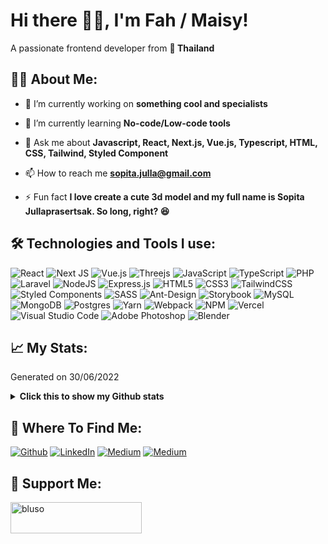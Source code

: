 <h1>Hi there 👋🏻, I'm Fah / Maisy!</h1>

<p>A passionate frontend developer from <b>📍 Thailand</b></p>

<h2>👩🏻 About Me:</h2>
<p>
  
- 🔭 I’m currently working on **something cool and specialists**
  
- 🌱 I’m currently learning **No-code/Low-code tools**
  
- 💬 Ask me about **Javascript, React, Next.js, Vue.js, Typescript, HTML, CSS, Tailwind, Styled Component**
  
- 📫 How to reach me **sopita.julla@gmail.com**
  
- ⚡ Fun fact **I love create a cute 3d model and my full name is Sopita Jullaprasertsak. So long, right? 😆**
</p>

<h2>🛠️ Technologies and Tools I use:</h3>
<p>
  <img src="https://img.shields.io/badge/react-%2320232a.svg?style=for-the-badge&logo=react&logoColor=%2361DAFB" alt="React" />
  <img src="https://img.shields.io/badge/Next-black?style=for-the-badge&logo=next.js&logoColor=white" alt="Next JS" />
  <img src="https://img.shields.io/badge/vuejs-%2335495e.svg?style=for-the-badge&logo=vuedotjs&logoColor=%234FC08D" alt="Vue.js" />
  <img src="https://img.shields.io/badge/threejs-black?style=for-the-badge&logo=three.js&logoColor=white" alt="Threejs" />
  <img src="https://img.shields.io/badge/javascript-%23323330.svg?style=for-the-badge&logo=javascript&logoColor=%23F7DF1E" alt="JavaScript" />
  <img src="https://img.shields.io/badge/typescript-%23007ACC.svg?style=for-the-badge&logo=typescript&logoColor=white" alt="TypeScript" />
  <img src="https://img.shields.io/badge/php-%23777BB4.svg?style=for-the-badge&logo=php&logoColor=white" alt="PHP" />
  <img src="https://img.shields.io/badge/laravel-%23FF2D20.svg?style=for-the-badge&logo=laravel&logoColor=white" alt="Laravel" />
  <img src="https://img.shields.io/badge/node.js-6DA55F?style=for-the-badge&logo=node.js&logoColor=white" alt="NodeJS" />
  <img src="https://img.shields.io/badge/express.js-%23404d59.svg?style=for-the-badge&logo=express&logoColor=%2361DAFB" alt="Express.js" />
  <img src="https://img.shields.io/badge/html5-%23E34F26.svg?style=for-the-badge&logo=html5&logoColor=white" alt="HTML5" />
  <img src="https://img.shields.io/badge/css3-%231572B6.svg?style=for-the-badge&logo=css3&logoColor=white" alt="CSS3" />
  <img src="https://img.shields.io/badge/tailwindcss-%2338B2AC.svg?style=for-the-badge&logo=tailwind-css&logoColor=white" alt="TailwindCSS" />
  <img src="https://img.shields.io/badge/styled--components-DB7093?style=for-the-badge&logo=styled-components&logoColor=white" alt="Styled Components" />
  <img src="https://img.shields.io/badge/SASS-hotpink.svg?style=for-the-badge&logo=SASS&logoColor=white" alt="SASS" />
  <img src="https://img.shields.io/badge/-AntDesign-%230170FE?style=for-the-badge&logo=ant-design&logoColor=white" alt="Ant-Design" />
  <img src="https://img.shields.io/badge/-Storybook-FF4785?style=for-the-badge&logo=storybook&logoColor=white" alt="Storybook" />
  <img src="https://img.shields.io/badge/mysql-%2300f.svg?style=for-the-badge&logo=mysql&logoColor=white" alt="MySQL" />
  <img src="https://img.shields.io/badge/MongoDB-%234ea94b.svg?style=for-the-badge&logo=mongodb&logoColor=white" alt="MongoDB" />
  <img src="https://img.shields.io/badge/postgres-%23316192.svg?style=for-the-badge&logo=postgresql&logoColor=white" alt="Postgres" />
  <img src="https://img.shields.io/badge/yarn-%232C8EBB.svg?style=for-the-badge&logo=yarn&logoColor=white" alt="Yarn" />
  <img src="https://img.shields.io/badge/webpack-%238DD6F9.svg?style=for-the-badge&logo=webpack&logoColor=black" alt="Webpack" />
  <img src="https://img.shields.io/badge/NPM-%23000000.svg?style=for-the-badge&logo=npm&logoColor=white" alt="NPM" />
  <img src="https://img.shields.io/badge/vercel-%23000000.svg?style=for-the-badge&logo=vercel&logoColor=white" alt="Vercel" />
  <img src="https://img.shields.io/badge/Visual%20Studio%20Code-0078d7.svg?style=for-the-badge&logo=visual-studio-code&logoColor=white" alt="Visual Studio Code" />
  <img src="https://img.shields.io/badge/adobe%20photoshop-%2331A8FF.svg?style=for-the-badge&logo=adobe%20photoshop&logoColor=white" alt="Adobe Photoshop" />
  <img src="https://img.shields.io/badge/blender-%23F5792A.svg?style=for-the-badge&logo=blender&logoColor=white" alt="Blender" />
</p>

<h2>📈 My Stats:</h2>
<p>Generated on 30/06/2022</p>

<details>
<summary>
<strong>Click this to show my Github stats</strong>
</summary>
  
<!--START_SECTION:waka-->
![Code Time](http://img.shields.io/badge/Code%20Time-1%20hr%2024%20mins-blue)

![Profile Views](http://img.shields.io/badge/Profile%20Views-0-blue)

![Lines of code](https://img.shields.io/badge/From%20Hello%20World%20I%27ve%20Written-27.9%20million%20lines%20of%20code-blue)

**🐱 My GitHub Data** 

> 📦 779.0 kB Used in GitHub's Storage 
 > 
> 🏆 1 Contributions in the Year 2024
 > 
> 🚫 Not Opted to Hire
 > 
> 📜 42 Public Repositories 
 > 
> 🔑 24 Private Repositories 
 > 
**I'm an Early 🐤** 

```text
🌞 Morning                802 commits         █████░░░░░░░░░░░░░░░░░░░░   19.88 % 
🌆 Daytime                2413 commits        ███████████████░░░░░░░░░░   59.80 % 
🌃 Evening                750 commits         █████░░░░░░░░░░░░░░░░░░░░   18.59 % 
🌙 Night                  70 commits          ░░░░░░░░░░░░░░░░░░░░░░░░░   01.73 % 
```
📅 **I'm Most Productive on Friday** 

```text
Monday                   546 commits         ███░░░░░░░░░░░░░░░░░░░░░░   13.53 % 
Tuesday                  850 commits         █████░░░░░░░░░░░░░░░░░░░░   21.07 % 
Wednesday                557 commits         ███░░░░░░░░░░░░░░░░░░░░░░   13.80 % 
Thursday                 854 commits         █████░░░░░░░░░░░░░░░░░░░░   21.16 % 
Friday                   989 commits         ██████░░░░░░░░░░░░░░░░░░░   24.51 % 
Saturday                 106 commits         █░░░░░░░░░░░░░░░░░░░░░░░░   02.63 % 
Sunday                   133 commits         █░░░░░░░░░░░░░░░░░░░░░░░░   03.30 % 
```


📊 **This Week I Spent My Time On** 

```text
🕑︎ Time Zone: Asia/Bangkok

💬 Programming Languages: 
No Activity Tracked This Week

🔥 Editors: 
No Activity Tracked This Week

💻 Operating System: 
No Activity Tracked This Week
```

**I Mostly Code in JavaScript** 

```text
TypeScript               7 repos             ████░░░░░░░░░░░░░░░░░░░░░   15.22 % 
Python                   4 repos             ██░░░░░░░░░░░░░░░░░░░░░░░   08.70 % 
GDScript                 3 repos             ██░░░░░░░░░░░░░░░░░░░░░░░   06.52 % 
CSS                      1 repo              █░░░░░░░░░░░░░░░░░░░░░░░░   02.17 % 
C#                       1 repo              █░░░░░░░░░░░░░░░░░░░░░░░░   02.17 % 
```




 Last Updated on 27/12/2024 01:28:45 UTC
<!--END_SECTION:waka-->
</details>

<h2>📡 Where To Find Me:</h2>
<p>
  <a href="https://github.com/blusoso" target="_blank"><img alt="Github" src="https://img.shields.io/badge/GitHub-%2312100E.svg?&style=for-the-badge&logo=Github&logoColor=white" /></a>
  <a href="https://www.linkedin.com/in/sopita-jullaprasertsak-2748171aa" target="_blank"><img alt="LinkedIn" src="https://img.shields.io/badge/linkedin-%230077B5.svg?&style=for-the-badge&logo=linkedin&logoColor=white" /></a>
  <a href="https://www.instagram.com/bluso.so" target="_blank"><img alt="Medium" src="https://img.shields.io/badge/medium-%2312100E.svg?&style=for-the-badge&logo=medium&logoColor=white" /></a>
  <a href="https://medium.com/@bluuso" target="_blank"><img alt="Medium" src="https://img.shields.io/badge/Instagram-%23E4405F.svg?style=for-the-badge&logo=Instagram&logoColor=white" /></a>
</p>

<h2>💖 Support Me:</h3>
<p><a href="https://ko-fi.com/bluso"> <img align="left" src="https://cdn.ko-fi.com/cdn/kofi3.png?v=3" height="50" width="210" alt="bluso" /></a></p>
